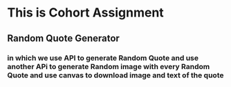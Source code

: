 # This is Cohort Assignment 

## Random Quote Generator 

### in which we use API to generate Random Quote and use another APi to generate Random image  with every Random Quote and use canvas to download image and text of the quote 